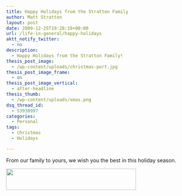 ```yaml
---
title: Happy Holidays from the Stratton Family
author: Matt Stratton
layout: post
date: 2009-12-25T19:28:19+00:00
url: /life-in-general/happy-holidays
aktt_notify_twitter:
  - no
description:
  - Happy Holidays from the Stratton Family!
thesis_post_image:
  - /wp-content/uploads/christmas-port.jpg
thesis_post_image_frame:
  - on
thesis_post_image_vertical:
  - after-headline
thesis_thumb:
  - /wp-content/uploads/xmas.png
dsq_thread_id:
  - 53930997
categories:
  - Personal
tags:
  - christmas
  - Holidays

---
```

From our family to yours, we wish you the best in this holiday season.

<img class="alignright size-full wp-image-5736" title="sig" src="/wp-content/uploads/sig.gif" alt="" width="350" height="58" srcset="/wp-content/uploads/sig.gif 350w, /wp-content/uploads/sig-300x49.gif 300w" sizes="(max-width: 350px) 100vw, 350px" />
